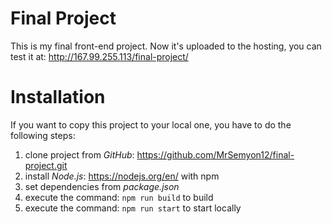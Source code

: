 # Final Project
This is my final front-end project.
Now it's uploaded to the hosting, you can test it at: http://167.99.255.113/final-project/
# Installation
If you want to copy this project to your local one, you have to do the following steps:
1) clone project from _GitHub_: https://github.com/MrSemyon12/final-project.git
2) install _Node.js_: https://nodejs.org/en/ with npm
3) set dependencies from _package.json_
4) execute the command: `npm run build` to build
5) execute the command: `npm run start` to start locally
